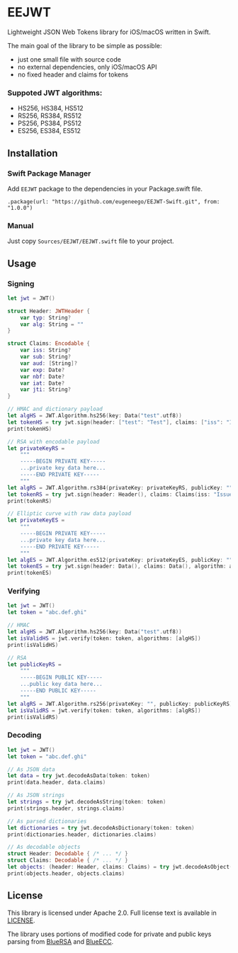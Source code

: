 # EEJWT

Lightweight JSON Web Tokens library for iOS/macOS written in Swift.

The main goal of the library to be simple as possible:

- just one small file with source code
- no external dependencies, only iOS/macOS API
- no fixed header and claims for tokens

### Suppoted JWT algorithms:

- HS256, HS384, HS512
- RS256, RS384, RS512
- PS256, PS384, PS512
- ES256, ES384, ES512

## Installation

### Swift Package Manager

Add `EEJWT` package to the dependencies in your Package.swift file.

```
.package(url: "https://github.com/eugeneego/EEJWT-Swift.git", from: "1.0.0")
```

### Manual

Just copy `Sources/EEJWT/EEJWT.swift` file to your project.

## Usage

### Signing

```swift
let jwt = JWT()

struct Header: JWTHeader {
    var typ: String?
    var alg: String = ""
}

struct Claims: Encodable {
    var iss: String?
    var sub: String?
    var aud: [String]?
    var exp: Date?
    var nbf: Date?
    var iat: Date?
    var jti: String?
}

// HMAC and dictionary payload
let algHS = JWT.Algorithm.hs256(key: Data("test".utf8))
let tokenHS = try jwt.sign(header: ["test": "Test"], claims: ["iss": "Issuer", "sub": "123"], algorithm: algHS)
print(tokenHS)

// RSA with encodable payload
let privateKeyRS =
    """
    -----BEGIN PRIVATE KEY-----
    ...private key data here...
    -----END PRIVATE KEY-----
    """
let algRS = JWT.Algorithm.rs384(privateKey: privateKeyRS, publicKey: "")
let tokenRS = try jwt.sign(header: Header(), claims: Claims(iss: "Issuer", sub: "123"), algorithm: algRS)
print(tokenRS)

// Elliptic curve with raw data payload
let privateKeyES =
    """
    -----BEGIN PRIVATE KEY-----
    ...private key data here...
    -----END PRIVATE KEY-----
    """
let algES = JWT.Algorithm.es512(privateKey: privateKeyES, publicKey: "")
let tokenES = try jwt.sign(header: Data(), claims: Data(), algorithm: algES)
print(tokenES)
```

### Verifying

```swift
let jwt = JWT()
let token = "abc.def.ghi"

// HMAC
let algHS = JWT.Algorithm.hs256(key: Data("test".utf8))
let isValidHS = jwt.verify(token: token, algorithms: [algHS])
print(isValidHS)

// RSA
let publicKeyRS =
    """
    -----BEGIN PUBLIC KEY-----
    ...public key data here...
    -----END PUBLIC KEY-----
    """
let algRS = JWT.Algorithm.rs256(privateKey: "", publicKey: publicKeyRS)
let isValidRS = jwt.verify(token: token, algorithms: [algRS])
print(isValidRS)
```

### Decoding

```swift
let jwt = JWT()
let token = "abc.def.ghi"

// As JSON data
let data = try jwt.decodeAsData(token: token)
print(data.header, data.claims)

// As JSON strings
let strings = try jwt.decodeAsString(token: token)
print(strings.header, strings.claims)

// As parsed dictionaries
let dictionaries = try jwt.decodeAsDictionary(token: token)
print(dictionaries.header, dictionaries.claims)

// As decodable objects
struct Header: Decodable { /* ... */ }
struct Claims: Decodable { /* ... */ }
let objects: (header: Header, claims: Claims) = try jwt.decodeAsObject(token: token)
print(objects.header, objects.claims)
```

## License

This library is licensed under Apache 2.0. Full license text is available in [LICENSE](https://github.com/eugeneego/EEJWT-Swift/blob/main/LICENSE).

The library uses portions of modified code for private and public keys parsing from [BlueRSA](https://github.com/Kitura/BlueRSA) and [BlueECC](https://github.com/Kitura/BlueECC).
